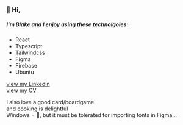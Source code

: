 ### 👋 Hi,  
##### I’m Blake and I enjoy using these technolgoies:
- React
- Typescript
- Tailwindcss
- Figma
- Firebase
- Ubuntu  

[view my Linkedin](https://www.linkedin.com/in/blake-m-preston/)  
[view my CV](https://drive.google.com/file/d/1m3LY8nRPMlAZaedFrOdP0OzQAehKqSrU/view?usp=drive_link)  
  
I also love a good card/boardgame  
and cooking is delightful  
Windows = 🤮, but it must be tolerated for importing fonts in Figma...  
